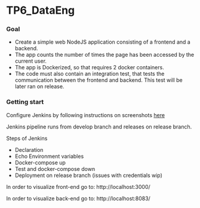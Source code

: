 # TP6_DataEng

### Goal 
- Create a simple web NodeJS application consisting of a frontend and a backend. 
- The app counts the number of times the page has been accessed by the current user.
- The app is Dockerized, so that requires 2 docker containers.
- The code must also contain an integration test, that tests the communication between the frontend and backend. This test will be later ran on release.

### Getting start

Configure Jenkins by following instructions on screenshots [here](https://github.com/ChloeCarayon/TP6_DataEng/tree/master/screenshots)

Jenkins pipeline runs from develop branch and releases on release branch.

Steps of Jenkins
- Declaration 
- Echo Environment variables
- Docker-compose up
- Test and docker-compose down
- Deployment on release branch (issues with credentials wip)

In order to visualize front-end go to:
http://localhost:3000/

In order to visualize back-end go to:
http://localhost:8083/
